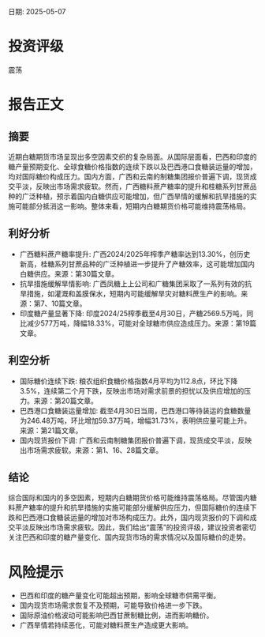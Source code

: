 
日期: 2025-05-07

# 投资评级

震荡

# 报告正文

## 摘要

近期白糖期货市场呈现出多空因素交织的复杂局面。从国际层面看，巴西和印度的糖产量预期变化、全球食糖价格指数的连续下跌以及巴西港口食糖装运量的增加，均对国际糖价构成压力。国内方面，广西和云南的制糖集团报价普遍下调，现货成交平淡，反映出市场需求疲软。然而，广西糖料蔗产糖率的提升和桂糖系列甘蔗品种的广泛种植，预示着国内白糖供应可能增加，但广西旱情的缓解和抗旱措施的实施可能部分抵消这一影响。整体来看，短期内白糖期货价格可能维持震荡格局。

## 利好分析

* 广西糖料蔗产糖率提升: 广西2024/2025年榨季产糖率达到13.30%，创历史新高，桂糖系列甘蔗品种的广泛种植进一步提升了产糖效率，这可能增加国内白糖供应。来源：第30篇文章。
* 抗旱措施缓解旱情影响: 广西凤糖上上公司和广糖集团采取了一系列有效的抗旱措施，如灌溉和盖膜保水，短期内可能缓解旱灾对糖料蔗生产的影响。来源：第7、10篇文章。
* 印度糖产量显著下降: 印度2024/25榨季截至4月30日，产糖2569.5万吨，同比减少577万吨，降幅18.33%，可能对全球糖市供应造成压力。来源：第19篇文章。

## 利空分析

* 国际糖价连续下跌: 粮农组织食糖价格指数4月平均为112.8点，环比下降3.5%，连续第二个月下跌，反映出市场对需求前景的担忧以及供应增加的压力。来源：第20篇文章。
* 巴西港口食糖装运量增加: 截至4月30日当周，巴西港口等待装运的食糖数量为246.48万吨，环比增加59.37万吨，增幅31.73%，表明供应量可能上升。来源：第21篇文章。
* 国内现货报价下调: 广西和云南制糖集团报价普遍下调，现货成交平淡，反映出市场需求疲软。来源：第1、16、28篇文章。

## 结论

综合国际和国内的多空因素，短期内白糖期货价格可能维持震荡格局。尽管国内糖料蔗产糖率的提升和抗旱措施的实施可能部分缓解供应压力，但国际糖价的连续下跌和巴西港口食糖装运量的增加对市场构成压力。此外，国内现货报价的下调和成交平淡反映出市场需求疲软。因此，我们给出“震荡”的投资评级，建议投资者密切关注巴西和印度的糖产量变化、国内现货市场的需求情况以及国际糖价的走势。

# 风险提示

* 巴西和印度的糖产量变化可能超出预期，影响全球糖市供需平衡。
* 国内现货市场需求恢复不及预期，可能导致价格进一步下跌。
* 国际原油价格波动可能影响巴西甘蔗制糖比例，进而影响糖价。
* 广西旱情若持续恶化，可能对糖料蔗生产造成更大影响。
